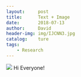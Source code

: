 ```yaml
---
layout:     post                          
title:      Text + Image
date:       2018-07-13
author:     David                         
header-img: img/IJCNN3.jpg          
catalog:    ture                             
tags:
    - Research
---
```


![](https://imgur.com/csj3M0z.jpg)
Hi Everyone!
